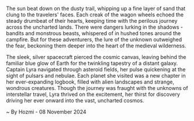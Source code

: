 
The sun beat down on the dusty trail, whipping up a fine layer of sand that clung to the travelers' faces. Each creak of the wagon wheels echoed the steady drumbeat of their hearts, keeping time with the perilous journey across the uncharted lands.  There were dangers lurking in the shadows - bandits and monstrous beasts, whispered of in hushed tones around the campfire. But for these adventurers, the lure of the unknown outweighed the fear, beckoning them deeper into the heart of the medieval wilderness. 

The sleek, silver spacecraft pierced the cosmic canvas, leaving behind the familiar blue glow of Earth for the twinkling tapestry of a distant galaxy. Captain Lyra navigated through asteroid fields, her pulse quickening at the sight of pulsars and nebulae. Each planet she visited was a new chapter in her ever-expanding logbook, filled with alien landscapes and strange, wondrous creatures. Though the journey was fraught with the unknowns of interstellar travel, Lyra thrived on the excitement, her thirst for discovery driving her ever onward into the vast, uncharted cosmos. 

~ By Hozmi - 08 November 2024
